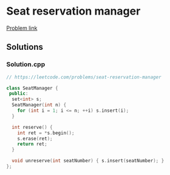 # Seat reservation manager

[Problem link](https://leetcode.com/problems/seat-reservation-manager)

## Solutions


### Solution.cpp
```cpp
// https://leetcode.com/problems/seat-reservation-manager

class SeatManager {
 public:
  set<int> s;
  SeatManager(int n) {
    for (int i = 1; i <= n; ++i) s.insert(i);
  }

  int reserve() {
    int ret = *s.begin();
    s.erase(ret);
    return ret;
  }

  void unreserve(int seatNumber) { s.insert(seatNumber); }
};
```